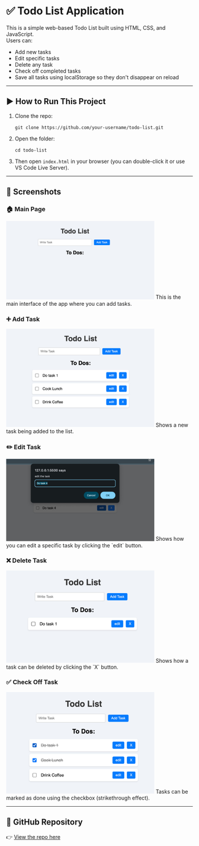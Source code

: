 # ✅ Todo List Application

This is a simple web-based Todo List built using HTML, CSS, and JavaScript.  
Users can:
- Add new tasks
- Edit specific tasks
- Delete any task
- Check off completed tasks
- Save all tasks using localStorage so they don't disappear on reload

---

## ▶️ How to Run This Project

1. Clone the repo:
   ```
   git clone https://github.com/your-username/todo-list.git
   ```

2. Open the folder:
   ```
   cd todo-list
   ```

3. Then open `index.html` in your browser (you can double-click it or use VS Code Live Server).

---

## 📸 Screenshots
### 🏠 Main Page

<img src="screenshots/main.jpg" width="400" alt="Main Page" />  
This is the main interface of the app where you can add tasks.

### ➕ Add Task

<img src="screenshots/add.jpg" width="400" alt="Add Task" />  
Shows a new task being added to the list.

### ✏️ Edit Task

<img src="screenshots/edit.jpg" width="400" alt="Edit Task" />  
Shows how you can edit a specific task by clicking the `edit` button.

### ❌ Delete Task

<img src="screenshots/delete.jpg" width="400" alt="Delete Task" />  
Shows how a task can be deleted by clicking the `X` button.

### ✅ Check Off Task

<img src="screenshots/done.jpg" width="400" alt="Done Task" />  
Tasks can be marked as done using the checkbox (strikethrough effect).

---


## 🔗 GitHub Repository

👉 [View the repo here](https://github.com/your-username/todo-list)
